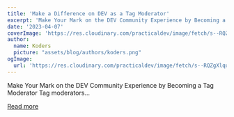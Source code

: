 ```yaml
---
title: 'Make a Difference on DEV as a Tag Moderator'
excerpt: 'Make Your Mark on the DEV Community Experience by Becoming a Tag Moderator   Tag moderators...'
date: '2023-04-07'
coverImage: 'https://res.cloudinary.com/practicaldev/image/fetch/s--RQZgXlqu--/c_imagga_scale,f_auto,fl_progressive,h_420,q_auto,w_1000/https://dev-to-uploads.s3.amazonaws.com/uploads/articles/zkizqlzpey84ct4rbhw9.png'
author:
  name: Koders
  picture: "assets/blog/authors/koders.png"
ogImage:
  url: 'https://res.cloudinary.com/practicaldev/image/fetch/s--RQZgXlqu--/c_imagga_scale,f_auto,fl_progressive,h_420,q_auto,w_1000/https://dev-to-uploads.s3.amazonaws.com/uploads/articles/zkizqlzpey84ct4rbhw9.png'
---
```


Make Your Mark on the DEV Community Experience by Becoming a Tag Moderator   Tag moderators...

[Read more](https://dev.to/devteam/make-a-difference-on-dev-as-a-moderator-opl)
